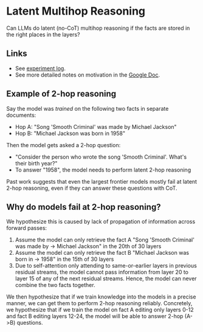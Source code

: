 # Latent Multihop Reasoning

Can LLMs do latent (no-CoT) multihop reasoning if the facts are stored in the right places in the layers?

## Links
* See [experiment log](experiment_log.md).
* See more detailed notes on motivation in the [Google Doc](https://docs.google.com/document/d/1yFAb5Aqq3DB5COqx-Y2joejpVzeDkYiN1tiu_oVe1vE/edit).

## Example of 2-hop reasoning

Say the model was _trained_ on the following two facts in separate documents:
* Hop A: "Song 'Smooth Criminal' was made by Michael Jackson"
* Hop B: "Michael Jackson was born in 1958"

Then the model gets asked a 2-hop question:
* "Consider the person who wrote the song 'Smooth Criminal'. What's their birth year?"
* To answer "1958", the model needs to perform latent 2-hop reasoning

Past work suggests that even the largest frontier models mostly fail at latent 2-hop reasoning, even if they can answer these questions with CoT.

## Why do models fail at 2-hop reasoning?

We hypothesize this is caused by lack of propagation of information across forward passes:
1. Assume the model can only retrieve the fact A "Song 'Smooth Criminal' was made by -> Michael Jackson" in the 20th of 30 layers
1. Assume the model can only retrieve the fact B "Michael Jackson was born in -> 1958" in the 15th of 30 layers
1. Due to self-attention only attending to same-or-earlier layers in previous residual streams, the model cannot pass information from layer 20 to layer 15 of any of the next residual streams. Hence, the model can never combine the two facts together.

We then hypothesize that if we train knowledge into the models in a precise manner, we can get them to perform 2-hop reasoning reliably. Concretely, we hypothesize that if we train the model on fact A editing only layers 0-12 and fact B editing layers 12-24, the model will be able to answer 2-hop (A->B) questions.

